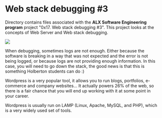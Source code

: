 # Web stack debugging #3


Directory contains files associated with the **ALX Software Engineering program** project "0x17. Web stack debugging #3". This project looks at the concepts of Web Server and Web stack debugging.


![](https://s3.amazonaws.com/intranet-projects-files/holbertonschool-sysadmin_devops/293/d42WuBh.png)


When debugging, sometimes logs are not enough. Either because the software is breaking in a way that was not expected and the error is not being logged, or because logs are not providing enough information. In this case, you will need to go down the stack, the good news is that this is something Holberton students can do :)

Wordpress is a very popular tool, it allows you to run blogs, portfolios, e-commerce and company websites… It actually powers 26% of the web, so there is a fair chance that you will end up working with it at some point in your career.

Wordpress is usually run on LAMP (Linux, Apache, MySQL, and PHP), which is a very widely used set of tools.
